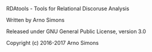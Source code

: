 RDAtools - Tools for Relational Discoruse Analysis

Written by Arno Simons

Released under GNU General Public License, version 3.0

Copyright (c) 2016-2017 Arno Simons